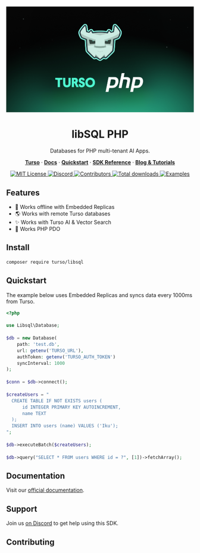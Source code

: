 <p align="center">
  <img src="/.github/cover.png" alt="libSQL PHP" />
  <h1 align="center">libSQL PHP</h1>
</p>

<p align="center">
  Databases for PHP multi-tenant AI Apps.
</p>

<p align="center">
  <a href="https://turso.tech"><strong>Turso</strong></a> ·
  <a href="https://docs.turso.tech"><strong>Docs</strong></a> ·
  <a href="https://docs.turso.tech/sdk/php/quickstart"><strong>Quickstart</strong></a> ·
  <a href="https://docs.turso.tech/sdk/php/reference"><strong>SDK Reference</strong></a> ·
  <a href="https://blog.turso.tech/"><strong>Blog &amp; Tutorials</strong></a>
</p>

<p align="center">
  <a href="LICENSE">
    <picture>
      <img src="https://img.shields.io/github/license/tursodatabase/libsql-php?color=0F624B" alt="MIT License" />
    </picture>
  </a>
  <a href="https://tur.so/discord-php">
    <picture>
      <img src="https://img.shields.io/discord/4B5D7hYwub?color=0F624B" alt="Discord" />
    </picture>
  </a>
  <a href="#contributors">
    <picture>
      <img src="https://img.shields.io/github/contributors/notrab/dumbo?color=0F624B" alt="Contributors" />
    </picture>
  </a>
  <a href="">
    <img src="https://img.shields.io/packagist/dt/turso/libsql?color=0F624B" alt="Total downloads" />
  </a>
  <a href="/examples">
    <img src="https://img.shields.io/badge/browse-examples-0F624B" alt="Examples" />
  </a>
</p>

## Features

- 🔌 Works offline with Embedded Replicas
- 🌎 Works with remote Turso databases
- ✨ Works with Turso AI & Vector Search
- 🐘 Works PHP PDO

## Install

```bash
composer require turso/libsql
```

## Quickstart

The example below uses Embedded Replicas and syncs data every 1000ms from Turso.

```php
<?php

use Libsql\Database;

$db = new Database(
    path: 'test.db',
    url: getenv('TURSO_URL'),
    authToken: getenv('TURSO_AUTH_TOKEN')
    syncInterval: 1000
);

$conn = $db->connect();

$createUsers = "
  CREATE TABLE IF NOT EXISTS users (
      id INTEGER PRIMARY KEY AUTOINCREMENT,
      name TEXT
  );
  INSERT INTO users (name) VALUES ('Iku');
";

$db->executeBatch($createUsers);

$db->query("SELECT * FROM users WHERE id = ?", [1])->fetchArray();
```

## Documentation

Visit our [official documentation](https://docs.turso.tech/sdk/php).

## Support

Join us [on Discord](https://tur.so/discord-php) to get help using this SDK.

## Contributing
